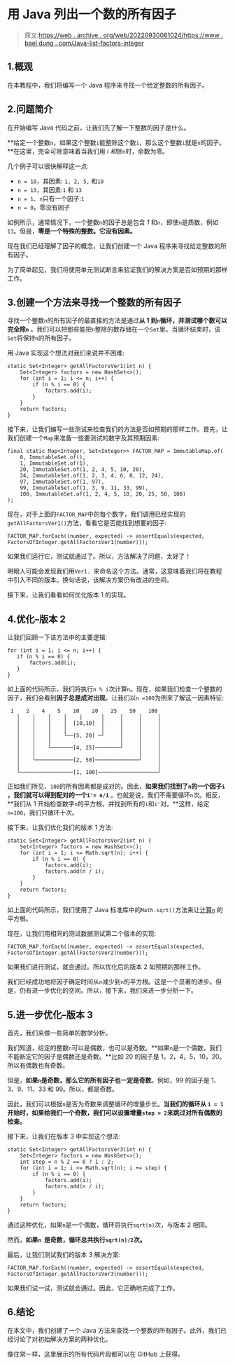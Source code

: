 # 用 Java 列出一个数的所有因子

> 原文:[https://web . archive . org/web/20220930061024/https://www . bael dung . com/Java-list-factors-integer](https://web.archive.org/web/20220930061024/https://www.baeldung.com/java-list-factors-integer)

## 1.概观

在本教程中，我们将编写一个 Java 程序来寻找一个给定整数的所有因子。

## 2.问题简介

在开始编写 Java 代码之前，让我们先了解一下整数的因子是什么。

**给定一个整数`n`，如果这个整数`i`能整除这个数`i`，那么这个整数`i`就是`n`的因子。**在这里，完全可除意味着当我们用 *i 和*除`n`时，余数为零。

几个例子可以很快解释这一点:

*   `n = 10`，其因素: `1, 2, 5,` 和`10`
*   `n = 13`，其因素:`1` 和 `13`
*   `n = 1`、`n`只有一个因子:`1`
*   `n = 0`，零没有因子

如例所示，通常情况下，一个整数`n`的因子总是包含 *1* 和`n`，即使`n`是质数，例如`13`。但是，**零是一个特殊的整数。它没有因素。**

现在我们已经理解了因子的概念，让我们创建一个 Java 程序来寻找给定整数的所有因子。

为了简单起见，我们将使用单元测试断言来验证我们的解决方案是否如预期的那样工作。

## 3.创建一个方法来寻找一个整数的所有因子

寻找一个整数`n`的所有因子的最直接的方法是通过**从 1 到`n`循环，并测试哪个数可以完全除`n`** 。我们可以把那些能把`n`整除的数存储在一个`Set`里。当循环结束时，该`Set`将保持`n`的所有因子。

用 Java 实现这个想法对我们来说并不困难:

```
static Set<Integer> getAllFactorsVer1(int n) {
    Set<Integer> factors = new HashSet<>();
    for (int i = 1; i <= n; i++) {
        if (n % i == 0) {
            factors.add(i);
        }
    }
    return factors;
} 
```

接下来，让我们编写一些测试来检查我们的方法是否如预期的那样工作。首先，让我们创建一个`Map`来准备一些要测试的数字及其预期因素:

```
final static Map<Integer, Set<Integer>> FACTOR_MAP = ImmutableMap.of(
    0, ImmutableSet.of(),
    1, ImmutableSet.of(1),
    20, ImmutableSet.of(1, 2, 4, 5, 10, 20),
    24, ImmutableSet.of(1, 2, 3, 4, 6, 8, 12, 24),
    97, ImmutableSet.of(1, 97),
    99, ImmutableSet.of(1, 3, 9, 11, 33, 99),
    100, ImmutableSet.of(1, 2, 4, 5, 10, 20, 25, 50, 100)
); 
```

现在，对于上面的`FACTOR_MAP`中的每个数字，我们调用已经实现的`getAllFactorsVer1()`方法，看看它是否能找到想要的因子:

```
FACTOR_MAP.forEach((number, expected) -> assertEquals(expected, FactorsOfInteger.getAllFactorsVer1(number)));
```

如果我们运行它，测试就通过了。所以，方法解决了问题，太好了！

明眼人可能会发现我们用`Ver1. `来命名这个方法。通常，这意味着我们将在教程中引入不同的版本。换句话说，该解决方案仍有改进的空间。

接下来，让我们看看如何优化版本 1 的实现。

## 4.优化–版本 2

让我们回顾一下该方法中的主要逻辑:

```
for (int i = 1; i <= n; i++) {
   if (n % i == 0) {
       factors.add(i);
   }
}
```

如上面的代码所示，我们将执行`n % i`次计算`n`。现在，如果我们检查一个整数的因子，我们会看到**因子总是成对出现**。让我们以`n =100`为例来了解这一因素特征:

```
 1    2    4    5    10    20    25    50    100
   │    │    │    │    |      │     │     │     │
   │    │    │    │  [10,10]  │     │     │     │
   │    │    │    │           │     │     │     │
   │    │    │    └──[5, 20] ─┘     │     │     │
   │    │    │                      │     │     │
   │    │    └───────[4, 25]────────┘     │     │
   │    │                                 │     │
   │    └────────────[2, 50]──────────────┘     │
   │                                            │
   └─────────────────[1, 100]───────────────────┘ 
```

正如我们所见，`100`的所有因素都是成对的。因此，**如果我们找到了`n`的一个因子`i` ，我们就可以得到配对的一个`i'= n/i`** 。也就是说，我们不需要循环`n`次。相反，**我们从 1 开始检查数字`n`的平方根，并找到所有的`i`和`i'`对。**这样，给定`n=100`，我们只循环十次。

接下来，让我们优化我们的版本 1 方法:

```
static Set<Integer> getAllFactorsVer2(int n) {
    Set<Integer> factors = new HashSet<>();
    for (int i = 1; i <= Math.sqrt(n); i++) {
        if (n % i == 0) {
            factors.add(i);
            factors.add(n / i);
        }
    }
    return factors;
} 
```

如上面的代码所示，我们使用了 Java 标准库中的`Math.sqrt()`方法来让[计算`n`](/web/20221021151454/https://www.baeldung.com/java-find-if-square-root-is-integer) 的平方根。

现在，让我们用相同的测试数据测试第二个版本的实现:

```
FACTOR_MAP.forEach((number, expected) -> assertEquals(expected, FactorsOfInteger.getAllFactorsVer2(number)));
```

如果我们进行测试，就会通过。所以优化后的版本 2 如预期的那样工作。

我们已经成功地将因子确定时间从`n`减少到`n`的平方根。这是一个显著的进步。但是，仍有进一步优化的空间。所以，接下来，我们来进一步分析一下。

## 5.进一步优化–版本 3

首先，我们来做一些简单的数学分析。

我们知道，给定的整数`n`可以是偶数，也可以是奇数。**如果`n`是一个偶数，我们不能断定它的因子是偶数还是奇数。**比如 20 的因子是 1，2，4，5，10，20。所以有偶数也有奇数。

但是，**如果`n`是奇数，那么它的所有因子也一定是奇数**。例如，99 的因子是 1、3、9、11、33 和 99。所以，都是奇数。

因此，我们可以根据`n`是否为奇数来调整循环的增量步长。**当我们的循环从 `i = 1`开始时，如果给我们一个奇数，我们可以设置增量`step = 2`来跳过对所有偶数的检查。**

接下来，让我们在版本 3 中实现这个想法:

```
static Set<Integer> getAllFactorsVer3(int n) {
    Set<Integer> factors = new HashSet<>();
    int step = n % 2 == 0 ? 1 : 2;
    for (int i = 1; i <= Math.sqrt(n); i += step) {
        if (n % i == 0) {
            factors.add(i);
            factors.add(n / i);
        }
    }
    return factors;
} 
```

通过这种优化，如果`n`是一个偶数，循环将执行`sqrt(n)`次，与版本 2 相同。

然而，**如果`n `是奇数，循环总共执行`sqrt(n)/2`次。**

最后，让我们测试我们的版本 3 解决方案:

```
FACTOR_MAP.forEach((number, expected) -> assertEquals(expected, FactorsOfInteger.getAllFactorsVer3(number)));
```

如果我们试一试，测试就会通过。因此，它正确地完成了工作。

## 6.结论

在本文中，我们创建了一个 Java 方法来查找一个整数的所有因子。此外，我们已经讨论了对初始解决方案的两种优化。

像往常一样，这里展示的所有代码片段都可以在 GitHub 上获得。
